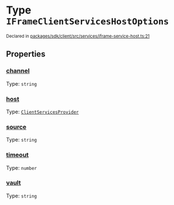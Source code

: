 # Type `IFrameClientServicesHostOptions`
<sub>Declared in [packages/sdk/client/src/services/iframe-service-host.ts:21](https://github.com/dxos/dxos/blob/f2f84db18/packages/sdk/client/src/services/iframe-service-host.ts#L21)</sub>




## Properties
### [channel](https://github.com/dxos/dxos/blob/f2f84db18/packages/sdk/client/src/services/iframe-service-host.ts#L24)
Type: <code>string</code>




### [host](https://github.com/dxos/dxos/blob/f2f84db18/packages/sdk/client/src/services/iframe-service-host.ts#L22)
Type: <code>[ClientServicesProvider](/api/@dxos/client/interfaces/ClientServicesProvider)</code>




### [source](https://github.com/dxos/dxos/blob/f2f84db18/packages/sdk/client/src/services/iframe-service-host.ts#L23)
Type: <code>string</code>




### [timeout](https://github.com/dxos/dxos/blob/f2f84db18/packages/sdk/client/src/services/iframe-service-host.ts#L26)
Type: <code>number</code>




### [vault](https://github.com/dxos/dxos/blob/f2f84db18/packages/sdk/client/src/services/iframe-service-host.ts#L25)
Type: <code>string</code>





